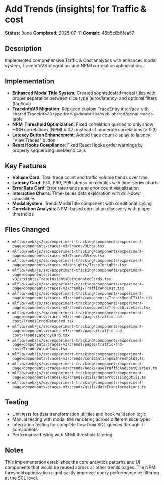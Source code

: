 # Add Trends (insights) for Traffic & cost

**Status:** Done
**Completed:** 2025-07-11
**Commit:** 45b5c8b6fea57

## Description
Implemented comprehensive Traffic & Cost analytics with enhanced modal system, TraceInfoV3 integration, and NPMI correlation optimizations.

## Implementation
- **Enhanced Modal Title System**: Created sophisticated modal titles with proper separation between slice type (error/latency) and optional filters (tag/tool)
- **TraceInfoV3 Migration**: Replaced custom TraceEntry interface with shared TraceInfoV3 type from @databricks/web-shared/genai-traces-table
- **NPMI Threshold Optimization**: Fixed correlation queries to only show HIGH correlations (NPMI ≥ 0.7) instead of moderate correlations (≥ 0.3)
- **Latency Button Enhancement**: Added trace count display to latency "View Traces" button
- **React Hooks Compliance**: Fixed React Hooks order warnings by properly sequencing useMemo calls

## Key Features
- **Volume Card**: Total trace count and traffic volume trends over time
- **Latency Card**: P50, P90, P99 latency percentiles with time-series charts
- **Error Rate Card**: Error rate trends and error count visualization
- **Interactive Charts**: Time-series data exploration with drill-down capabilities
- **Modal System**: TrendsModalTitle component with conditional styling
- **Correlation Analysis**: NPMI-based correlation discovery with proper thresholds

## Files Changed
- `mlflow/web/js/src/experiment-tracking/components/experiment-page/components/traces-v3/TracesV3Logs.tsx`
- `mlflow/web/js/src/experiment-tracking/components/experiment-page/components/traces-v3/TracesV3View.tsx`
- `mlflow/web/js/src/experiment-tracking/components/experiment-page/components/traces-v3/insights/TraceInsights.tsx`
- `mlflow/web/js/src/experiment-tracking/components/experiment-page/components/traces-v3/insights/TraceInsightsOpinionatedCards.tsx`
- `mlflow/web/js/src/experiment-tracking/components/experiment-page/components/traces-v3/trends/TrafficAndCost.tsx`
- `mlflow/web/js/src/experiment-tracking/components/experiment-page/components/traces-v3/trends/components/TrendsModalTitle.tsx`
- `mlflow/web/js/src/experiment-tracking/components/experiment-page/components/traces-v3/trends/components/TrendsSliceCard.tsx`
- `mlflow/web/js/src/experiment-tracking/components/experiment-page/components/traces-v3/trends/pages/traffic-and-cost/TrendsErrorRateCard.tsx`
- `mlflow/web/js/src/experiment-tracking/components/experiment-page/components/traces-v3/trends/pages/traffic-and-cost/TrendsLatencyCard.tsx`
- `mlflow/web/js/src/experiment-tracking/components/experiment-page/components/traces-v3/trends/pages/traffic-and-cost/TrendsVolumeCard.tsx`
- `mlflow/web/js/src/experiment-tracking/components/experiment-page/components/traces-v3/trends/constants/npmiThresholds.ts`
- `mlflow/web/js/src/experiment-tracking/components/experiment-page/components/traces-v3/trends/hooks/useTrafficAndCostQueries.ts`
- `mlflow/web/js/src/experiment-tracking/components/experiment-page/components/traces-v3/trends/utils/dataProcessingUtils.ts`
- `mlflow/web/js/src/experiment-tracking/components/experiment-page/components/traces-v3/trends/utils/dataTransformations.ts`

## Testing
- Unit tests for data transformation utilities and hook validation logic
- Manual testing with modal title rendering across different slice types
- Integration testing for complete flow from SQL queries through UI components
- Performance testing with NPMI threshold filtering

## Notes
This implementation established the core analytics patterns and UI components that would be reused across all other trends pages. The NPMI threshold optimization significantly improved query performance by filtering at the SQL level.